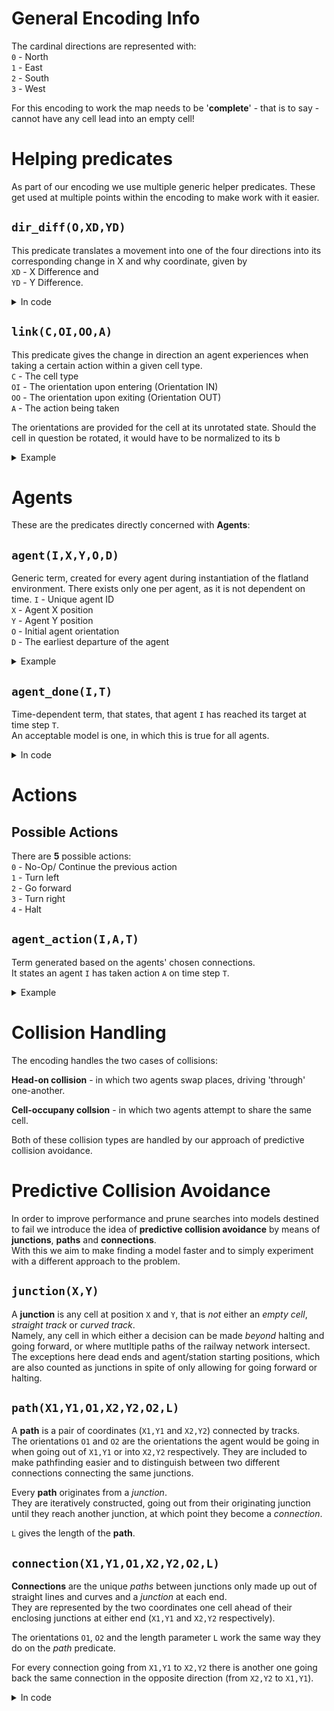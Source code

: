 # General Encoding Info

The cardinal directions are represented with:  
`0` - North  
`1` - East  
`2` - South  
`3` - West  

For this encoding to work the map needs to be '**complete**' - that is to say - cannot have any cell lead into an empty cell!

# Helping predicates

As part of our encoding we use multiple generic helper predicates. These get used at multiple points within the encoding to make work with it easier.

## `dir_diff(O,XD,YD)`
This predicate translates a movement into one of the four directions into its corresponding change in X and why coordinate, given by  
`XD` - X Difference and  
`YD` - Y Difference.

<details>
<summary>In code</summary>

```
dir_diff(0, 0, -1).
dir_diff(1, 1, 0). 
dir_diff(2, 0, 1). 
dir_diff(3, -1, 0).
``` 
</details>

## `link(C,OI,OO,A)`
This predicate gives the change in direction an agent experiences when taking a certain action within a given cell type.  
`C` - The cell type  
`OI` - The orientation upon entering (Orientation IN)  
`OO` - The orientation upon exiting (Orientation OUT)    
`A` - The action being taken

The orientations are provided for the cell at its unrotated state. Should the cell in question be rotated, it would have to be normalized to its b

<details>
<summary>Example</summary>

```
agent(0,12,2,1,0).
```
The agent with ID `0` starts at position `(12,2)` and starts facing east (Orientation `1`).  
The earliest departure is at time step `0`.
</details>

# Agents

These are the predicates directly concerned with **Agents**:  
## `agent(I,X,Y,O,D)` 

Generic term, created for every agent during instantiation of the flatland environment. There exists only one per agent, as it is not dependent on time. 
`I` - Unique agent ID  
`X` - Agent X position  
`Y` - Agent Y position  
`O` - Initial agent orientation  
`D` - The earliest departure of the agent

<details>
<summary>Example</summary>

```
agent(0,12,2,1,0).
```
The agent with ID `0` starts at position `(12,2)` and starts facing east (Orientation `1`).  
The earliest departure is at time step `0`.
</details>

## `agent_done(I,T)`

Time-dependent term, that states, that agent `I` has reached its target at time step `T`.  
An acceptable model is one, in which this is true for all agents.

<details>
<summary>In code</summary>

```
:- not agent_done(I,_), agent(I,_,_,_,_).
```
This is the integrity constraint, to exclude models that have agents which have not arrived. 
</details>

# Actions

## Possible Actions

There are **5** possible actions:  
`0` - No-Op/ Continue the previous action  
`1` - Turn left  
`2` - Go forward  
`3` - Turn right  
`4` - Halt  

## `agent_action(I,A,T)`

Term generated based on the agents' chosen connections.  
It states an agent `I` has taken action `A` on time step `T`.

<details>
<summary>Example</summary>

```
agent_action(0,2,0).
agent_action(0,2,1).
agent_action(0,3,2).
```
The first three actions of agent `0`:  
Go forward twice and then take a right turn.
</details>

# Collision Handling

The encoding handles the two cases of collisions:

**Head-on collision** - in which two agents swap places, driving 'through' one-another. 

**Cell-occupany collsion** - in which two agents attempt to share the same cell.

Both of these collision types are handled by our approach of predictive collision avoidance.

# Predictive Collision Avoidance

In order to improve performance and prune searches into models destined to fail we introduce the idea of **predictive collision avoidance** by means of **junctions**, **paths** and **connections**.  
With this we aim to make finding a model faster and to simply experiment with a different approach to the problem. 

## `junction(X,Y)`

A **junction** is any cell at position `X` and `Y`, that is *not* either an *empty cell*, *straight track* or *curved track*.  
Namely, any cell in which either a decision can be made *beyond* halting and going forward, or where mutltiple paths of the railway network intersect.  
The exceptions here dead ends and agent/station starting positions, which are also counted as junctions in spite of only allowing for going forward or halting. 

## `path(X1,Y1,O1,X2,Y2,O2,L)`

A **path** is a pair of coordinates (`X1,Y1` and `X2,Y2`) connected by tracks.  
The orientations `O1` and `O2` are the orientations the agent would be going in when going out of `X1,Y1` or into `X2,Y2` respectively. They are included to make pathfinding easier and to distinguish between two different connections connecting the same junctions.  

Every **path** originates from a *junction*.  
They are iteratively constructed, going out from their originating junction until they reach another junction, at which point they become a *connection*.

`L` gives the length of the **path**.

## `connection(X1,Y1,O1,X2,Y2,O2,L)`

**Connections** are the unique *paths* between junctions only made up out of straight lines and curves and a *junction* at each end.  
They are represented by the two coordinates one cell ahead of their enclosing junctions at either end (`X1,Y1` and `X2,Y2` respectively).  

The orientations `O1`, `O2` and the length parameter `L` work the same way they do on the *path* predicate.

For every connection going from `X1,Y1` to `X2,Y2` there is another one going back the same connection in the opposite direction (from `X2,Y2` to `X1,Y1`).

<details>
<summary>In code</summary>

```
:- chosen_connection(I,X1,Y1,O1,T,X2,Y2,O2,T'), chosen_connection(_,X2,Y2,(O2+2)\4,T1,X1,Y1,(O1+2)\4,T2), T1 <= T <= T2.
```
With this integrity constraint we discard any models that have two agents traveling opposite directions on the same connection at the same time!
</details>

